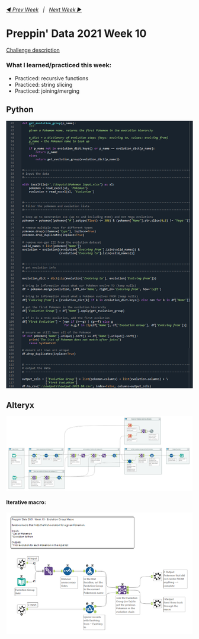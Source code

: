<h6><a href="..\preppin-data-2021-09\README.md">◀  Prev Week</a>&nbsp;&nbsp;&nbsp;|&nbsp;&nbsp;&nbsp;<a href="..\preppin-data-2021-11\README.md">Next Week  ▶</a></h6>

# Preppin' Data 2021 Week 10

[Challenge description](https://preppindata.blogspot.com/2021/02/2021-week-10-pokemon-hierarchies.html)

### What I learned/practiced this week:
* Practiced: recursive functions
* Practiced: string slicing
* Practiced: joining/merging

## Python
<a href="preppin-data-2021-10.py">
<img src="img-python-code-2021-10.png?raw=true" alt="Python code">
</a>

## Alteryx
<a href="/preppin-data-2021-10.yxmd">
<img src="img-alteryx-2021-10.png?raw=true" alt="Alteryx workflow">
</a>

#### Iterative macro:
<img src="img-alteryx-2021-10-iterative-macro.png?raw=true" alt="Alteryx workflow">
